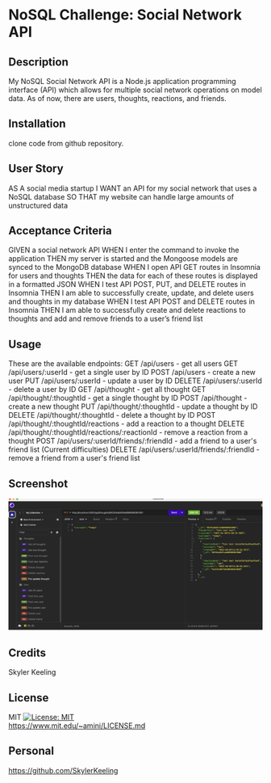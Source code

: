 # NoSQL Challenge: Social Network API

## Description

My NoSQL Social Network API is a Node.js application programming interface (API) which allows for multiple social network operations on model data. As of now, there are users, thoughts, reactions, and friends.

## Installation

clone code from github repository.

## User Story

AS A social media startup
I WANT an API for my social network that uses a NoSQL database
SO THAT my website can handle large amounts of unstructured data

## Acceptance Criteria

GIVEN a social network API
WHEN I enter the command to invoke the application
THEN my server is started and the Mongoose models are synced to the MongoDB database
WHEN I open API GET routes in Insomnia for users and thoughts
THEN the data for each of these routes is displayed in a formatted JSON
WHEN I test API POST, PUT, and DELETE routes in Insomnia
THEN I am able to successfully create, update, and delete users and thoughts in my database
WHEN I test API POST and DELETE routes in Insomnia
THEN I am able to successfully create and delete reactions to thoughts and add and remove friends to a user’s friend list

## Usage

These are the available endpoints:
GET /api/users - get all users
GET /api/users/:userId - get a single user by ID
POST /api/users - create a new user
PUT /api/users/:userId - update a user by ID
DELETE /api/users/:userId - delete a user by ID
GET /api/thought - get all thought
GET /api/thought/:thoughtId - get a single thought by ID
POST /api/thought - create a new thought
PUT /api/thought/:thoughtId - update a thought by ID
DELETE /api/thought/:thoughtId - delete a thought by ID
POST /api/thought/:thoughtId/reactions - add a reaction to a thought
DELETE /api/thought/:thoughtId/reactions/:reactionId - remove a reaction from a thought
POST /api/users/:userId/friends/:friendId - add a friend to a user's friend list (Current difficulties)
DELETE /api/users/:userId/friends/:friendId - remove a friend from a user's friend list

## Screenshot

![alt text](public/Picture.png)

## Credits

Skyler Keeling

## License

MIT
[![License: MIT](https://img.shields.io/badge/License-MIT-yellow.svg)](https://opensource.org/licenses/MIT)
<br>
https://www.mit.edu/~amini/LICENSE.md

## Personal

https://github.com/SkylerKeeling
